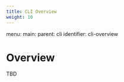```yaml
---
title: CLI Overview
weight: 10
---
```

menu:
  main:
    parent: cli
    identifier: cli-overview
# Overview

TBD
